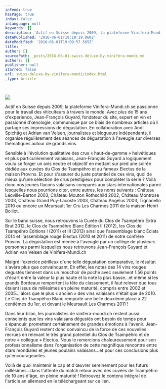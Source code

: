```yaml
---
inFeed: true
hasPage: true
inNav: false
inLanguage: null
keywords: []
description: 'Actif en Suisse depuis 2009, la plateforme Vinifera-Mundi.ch se passionne pour le travail des viticulteurs à travers le monde. Avec plus de 15 ans d’expérience, Jean-François Guyard, fondateur du site, expert en vin et passionné d’œnologie, communique par ce biais de nombreux articles où il partage ses impressions de dégustation. En collaboration avec Andi Spichtig et Adrian van Velsen, journalistes et blogueurs indépendants, il organise régulièrement des séances de dégustation à l’aveugle sur diverses thématiques autour de grands vins.'
datePublished: '2016-06-01T19:19:19.060Z'
dateModified: '2016-06-01T19:09:57.565Z'
title: ''
author: []
sourcePath: _posts/2016-06-01-swiss-deluxe-by-vinifera-mundi.md
authors: []
publisher: null
starred: false
url: swiss-deluxe-by-vinifera-mundi/index.html
_type: Article

---
```

![](https://the-grid-user-content.s3-us-west-2.amazonaws.com/1585c707-fbbd-488b-af39-97b07bccfeaa.jpg)

Actif en Suisse depuis 2009, la plateforme Vinifera-Mundi.ch se passionne pour le travail des viticulteurs à travers le monde. Avec plus de 15 ans d'expérience, Jean-François Guyard, fondateur du site, expert en vin et passionné d'œnologie, communique par ce biais de nombreux articles où il partage ses impressions de dégustation. En collaboration avec Andi Spichtig et Adrian van Velsen, journalistes et blogueurs indépendants, il organise régulièrement des séances de dégustation à l'aveugle sur diverses thématiques autour de grands vins.

Sensible à l'évolution qualitative des crus « haut-de-gamme » helvétiques et plus particulièrement valaisans, Jean-François Guyard a logiquement voulu se forger un avis neutre et objectif en mettant sur pied une soirée dédiée aux cuvées du Clos de Tsampéhro et au fameux Electus de la maison Provins. Et pour s'assurer du juste potentiel de ces vins, quoi de mieux qu'une sélection de crus prestigieux pour compléter la série ? Voilà donc nos jeunes flacons valaisans comparés aux stars internationales parmi lesquelles nous pourrions citer, entre autres, les noms suivants : Château Léoville-Barton 2003, Château Mouton Rothschild 2002, Château Montrose 2003, Château Grand Puy-Lacoste 2003, Château Angélus 2003, Tignanello 2010 ou encore un Meursault 1er Cru Les Charmes 2011 de la maison Henri Boillot.

Sur le banc suisse, nous retrouvons la Cuvée du Clos de Tsampéhro Extra Brut 2012, le Clos de Tsampéhro Blanc Édition II (2012), les Clos de Tsampéhro Éditions I (2011) et III (2013) ainsi que l'assemblage blanc Éclats 2014 et l'assemblage rouge Electus (2010 et 2011) de notre confrère Provins. La dégustation est menée à l'aveugle par un collège de plusieurs personnes parmi lesquelles nous retrouvons Jean-François Guyard et Adrian van Velsen de Vinifera-Mundi.ch

Malgré l'exercice périlleux d'une telle dégustation comparative, le résultat s'avère plus que convainquant. En effet, les notes des 14 vins rouges dégustés tiennent dans un mouchoir de poche avec seulement 1.56 points d'écart entre la valeur la plus haute et la note la plus basse...et même si les grands Bordeaux remportent la tête du classement, il faut relever que tous étaient issus de millésimes en pleine maturité, compris entre 2002 et 2005... alors que le plus « ancien » des vins valaisans n'était que de 2010\. Le Clos de Tsampéhro Blanc remporte une belle deuxième place à 22 centièmes du 1er, et devant le Meursault Les Charmes 2011 ! 

Dans leur bilan, les journalistes de vinifera-mundi.ch restent aussi conscients que les vins valaisans dégustés ont besoin de temps pour s'épanouir, promettant certainement de grandes émotions à l'avenir. Jean-François Guyard restent donc convaincu de la force de ces nouvelles recrues en relevant le très grand potentiel du Clos de Tsampéhro et de notre « collègue » Electus. Nous le remercions chaleureusement pour son professionnalisme dans l'organisation de cette magnifique rencontre entre stars mondiales et jeunes poulains valaisans...et pour ces conclusions plus qu'encourageantes.

Voilà de quoi maintenir le cap et d'œuvrer sereinement pour les futurs millésimes...dans l'attente du match retour avec des cuvées de Tsampéhro de 10 ans d'âge, en pleine maturité ! Retrouvez le contenu intégral de l'article an allemand en le téléchargeant sur ce lien.